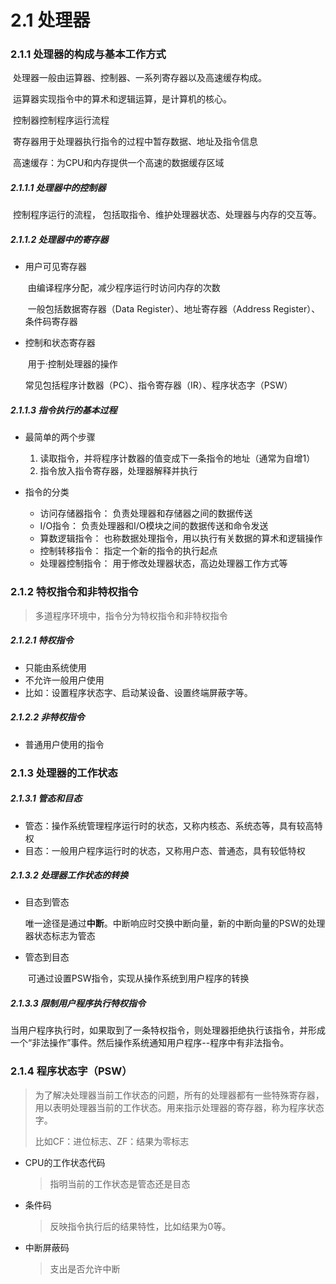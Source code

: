 # 2.1 处理器

### 2.1.1 处理器的构成与基本工作方式

​		处理器一般由运算器、控制器、一系列寄存器以及高速缓存构成。

​			运算器实现指令中的算术和逻辑运算，是计算机的核心。

​			控制器控制程序运行流程

​			寄存器用于处理器执行指令的过程中暂存数据、地址及指令信息

​			高速缓存：为CPU和内存提供一个高速的数据缓存区域

##### 2.1.1.1 处理器中的控制器

​		控制程序运行的流程， 包括取指令、维护处理器状态、处理器与内存的交互等。

##### 2.1.1.2 处理器中的寄存器

* 用户可见寄存器

  ​	由编译程序分配，减少程序运行时访问内存的次数

  ​	一般包括数据寄存器（Data Register）、地址寄存器（Address Register）、条件码寄存器

* 控制和状态寄存器

  ​	用于·控制处理器的操作

  ​	常见包括程序计数器（PC）、指令寄存器（IR）、程序状态字（PSW）

##### 2.1.1.3 指令执行的基本过程

* 最简单的两个步骤
  1. 读取指令，并将程序计数器的值变成下一条指令的地址（通常为自增1）
  2. 指令放入指令寄存器，处理器解释并执行

* 指令的分类
  * 访问存储器指令： 负责处理器和存储器之间的数据传送
  * I/O指令： 负责处理器和I/O模块之间的数据传送和命令发送
  * 算数逻辑指令： 也称数据处理指令，用以执行有关数据的算术和逻辑操作
  * 控制转移指令： 指定一个新的指令的执行起点
  * 处理器控制指令： 用于修改处理器状态，高边处理器工作方式等

### 2.1.2 特权指令和非特权指令

> 多道程序环境中，指令分为特权指令和非特权指令

##### 2.1.2.1 特权指令

*  只能由系统使用
* 不允许一般用户使用
* 比如：设置程序状态字、启动某设备、设置终端屏蔽字等。

##### 2.1.2.2 非特权指令

* 普通用户使用的指令

### 2.1.3 处理器的工作状态

##### 2.1.3.1 管态和目态

* 管态：操作系统管理程序运行时的状态，又称内核态、系统态等，具有较高特权
* 目态：一般用户程序运行时的状态，又称用户态、普通态，具有较低特权

##### 2.1.3.2 处理器工作状态的转换

* 目态到管态

  ​		唯一途径是通过**中断**。中断响应时交换中断向量，新的中断向量的PSW的处理器状态标志为管态

* 管态到目态

  ​		可通过设置PSW指令，实现从操作系统到用户程序的转换

##### 2.1.3.3 限制用户程序执行特权指令

​		当用户程序执行时，如果取到了一条特权指令，则处理器拒绝执行该指令，并形成一个“非法操作”事件。然后操作系统通知用户程序--程序中有非法指令。

### 2.1.4 程序状态字（PSW）

> 为了解决处理器当前工作状态的问题，所有的处理器都有一些特殊寄存器，用以表明处理器当前的工作状态。用来指示处理器的寄存器，称为程序状态字。
>
> 比如CF：进位标志、ZF：结果为零标志

* CPU的工作状态代码

  > 指明当前的工作状态是管态还是目态

* 条件码

  > 反映指令执行后的结果特性，比如结果为0等。

* 中断屏蔽码

  > 支出是否允许中断